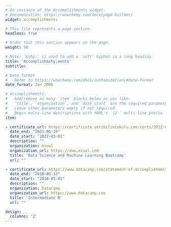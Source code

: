 ```yaml
---
# An instance of the Accomplishments widget.
# Documentation: https://wowchemy.com/docs/page-builder/
widget: accomplishments

# This file represents a page section.
headless: true

# Order that this section appears on the page.
weight: 50

# Note: `&shy;` is used to add a 'soft' hyphen in a long heading.
title: 'Accomplish&shy;ments'
subtitle:

# Date format
#   Refer to https://wowchemy.com/docs/customization/#date-format
date_format: Jan 2006

# Accomplishments.
#   Add/remove as many `item` blocks below as you like.
#   `title`, `organization`, and `date_start` are the required parameters.
#   Leave other parameters empty if not required.
#   Begin multi-line descriptions with YAML's `|2-` multi-line prefix.
item:

- certificate_url: https://certificate.veribilimiokulu.com/certs/2022-06-19/yunus-serhat-bicakci
  date_end: "2022-06-19"
  date_start: "2022-03-01"
  description: ""
  organization: miuul
  organization_url: https://www.miuul.com
  title: 'Data Science and Machine Learning Bootcamp'
  url: ""

- certificate_url: https://www.datacamp.com/statement-of-accomplishment/course/a5890804269b251625d23e4e101b144e913676c9
  date_end: "2018-05-13"
  date_start: "2018-05-01"
  description: ""
  organization: DataCamp
  organization_url: https://www.datacamp.com
  title: 'Intermediate R'
  url: ""

design:
  columns: '2' 
---
```

